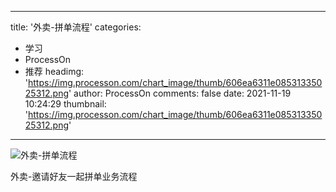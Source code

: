 
---
title: '外卖-拼单流程'
categories: 
 - 学习
 - ProcessOn
 - 推荐
headimg: 'https://img.processon.com/chart_image/thumb/606ea6311e08531335025312.png'
author: ProcessOn
comments: false
date: 2021-11-19 10:24:29
thumbnail: 'https://img.processon.com/chart_image/thumb/606ea6311e08531335025312.png'
---

<div>   
<img class="thumb" alt="外卖-拼单流程" src="https://img.processon.com/chart_image/thumb/606ea6311e08531335025312.png" referrerpolicy="no-referrer">
<p>外卖-邀请好友一起拼单业务流程</p>  
</div>
            
